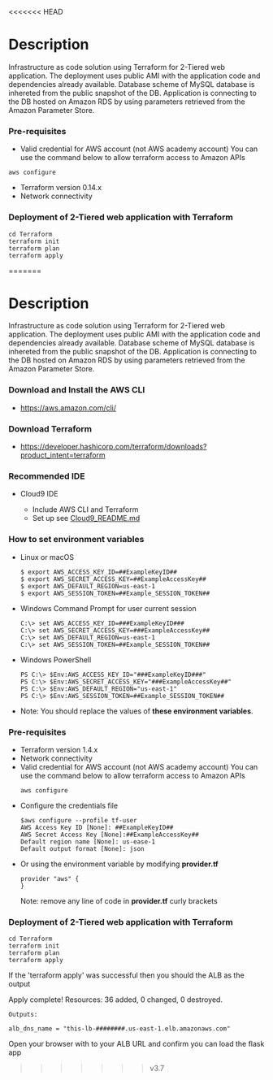 <<<<<<< HEAD
###

# Description

Infrastructure as code solution using Terraform for 2-Tiered web application.
The deployment uses public AMI with the application code and dependencies already available.
Database scheme of MySQL database is inhereted from the public snapshot of the DB.
Application is connecting to the DB hosted on Amazon RDS by using parameters retrieved from the Amazon Parameter Store.

### Pre-requisites

- Valid credential for AWS account (not AWS academy account)
You can use the command below to allow terraform access to Amazon APIs  

```
aws configure
```

- Terraform version 0.14.x
- Network connectivity

### Deployment of  2-Tiered web application with Terraform

```
cd Terraform
terraform init
terraform plan
terraform apply 
```
=======
###

# Description

Infrastructure as code solution using Terraform for 2-Tiered web application.
The deployment uses public AMI with the application code and dependencies already available.
Database scheme of MySQL database is inhereted from the public snapshot of the DB.
Application is connecting to the DB hosted on Amazon RDS by using parameters retrieved from the Amazon Parameter Store.

### Download and Install the AWS CLI
- https://aws.amazon.com/cli/
### Download Terraform
- https://developer.hashicorp.com/terraform/downloads?product_intent=terraform
### Recommended IDE
- Cloud9 IDE

    - Include AWS CLI and Terraform
    - Set up see [Cloud9_README.md](./Cloud9_README.md)
   
### How to set environment variables
- Linux or macOS
    ```
    $ export AWS_ACCESS_KEY_ID=##ExampleKeyID##
    $ export AWS_SECRET_ACCESS_KEY=##ExampleAccessKey##
    $ export AWS_DEFAULT_REGION=us-east-1
    $ export AWS_SESSION_TOKEN=##Example_SESSION_TOKEN##
- Windows Command Prompt for user current session
    ```
    C:\> set AWS_ACCESS_KEY_ID=###ExampleKeyID###
    C:\> set AWS_SECRET_ACCESS_KEY=###ExampleAccessKey##
    C:\> set AWS_DEFAULT_REGION=us-east-1
    C:\> set AWS_SESSION_TOKEN=##Example_SESSION_TOKEN##
- Windows PowerShell
    ```
    PS C:\> $Env:AWS_ACCESS_KEY_ID="###ExampleKeyID###"
    PS C:\> $Env:AWS_SECRET_ACCESS_KEY="###ExampleAccessKey##"
    PS C:\> $Env:AWS_DEFAULT_REGION="us-east-1"
    PS C:\> $Env:AWS_SESSION_TOKEN=##Example_SESSION_TOKEN##   

- Note: You should replace the values of **these environment variables**. 
### Pre-requisites

- Terraform version 1.4.x
- Network connectivity
- Valid credential for AWS account (not AWS academy account)
You can use the command below to allow terraform access to Amazon APIs  
    ```
    aws configure
    ```
- Configure the credentials file
    ```
    $aws configure --profile tf-user
    AWS Access Key ID [None]: ##ExampleKeyID##
    AWS Secret Access Key [None]:##ExampleAccessKey##
    Default region name [None]: us-ease-1
    Default output format [None]: json

- Or using the environment variable by modifying **provider.tf**
    ```
    provider "aws" {
    }
    ```    
    Note: remove any line of code in **provider.tf** curly brackets

### Deployment of  2-Tiered web application with Terraform

```
cd Terraform
terraform init
terraform plan
terraform apply 
```
If the 'terraform apply' was successful then you should the ALB as the output

Apply complete! Resources: 36 added, 0 changed, 0 destroyed.
```
Outputs:

alb_dns_name = "this-lb-########.us-east-1.elb.amazonaws.com"

```
Open your browser with to your ALB URL and confirm you can load the flask app 
>>>>>>> v3.7
